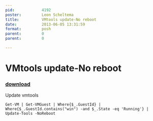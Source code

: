 ```yaml
---
pid:            4192
poster:         Leon Scheltema
title:          VMtools update-No reboot
date:           2013-06-05 13:31:59
format:         posh
parent:         0
parent:         0

---
```


# VMtools update-No reboot

### [download](4192.ps1)

Update vmtools

```posh
Get-VM | Get-VMGuest | Where{$_.GuestId} | Where{$_.GuestId.contains("win") -and $_.State -eq 'Running'} | Update-Tools -NoReboot

```

